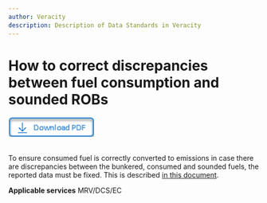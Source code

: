 ```yaml
---
author: Veracity
description: Description of Data Standards in Veracity
---
```


# How to correct discrepancies between fuel consumption and sounded ROBs

<a href="https://veracitycdnprod.blob.core.windows.net/developer/veracitystatic/ovd/How%20to%20report%20bunker%20corrections.pdf" download>
    <img src="assets/download.png" alt="Download PDF" height="40">
  </a>
  <br>
  <br>

To ensure consumed fuel is correctly converted to emissions in case there are discrepancies between the bunkered, consumed and sounded fuels, the reported data must be fixed. This is described [in this document](https://veracitycdnprod.blob.core.windows.net/developer/veracitystatic/ovd/How%20to%20report%20bunker%20corrections.pdf).


**Applicable services**
MRV/DCS/EC
